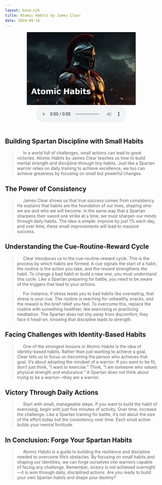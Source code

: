 ```yaml
---
layout: base.njk
title: Atomic Habits by James Clear
date: 2024-09-16
---
```

<center><img src="/assets/images/atomic-habits.jpg" alt="A Spartan warrior in full battle armor. The warrior is wearing a helmet with a distinctive red crest, and his face is partially visible, showing a determined expression. He's also wearing shoulder armor, and there's a red cape or cloak visible. The background is dark and ominous, with what appears to be embers or sparks floating in the air, suggesting a battlefield atmosphere. At the bottom of the image, overlaid text reads "Atomic Habits" in large white letters." width="360" class="centered"><br> </center>

<center><audio controls><source src="/assets/audio/spartan-habits.mp3" type="audio/mpeg">Your browser does not support the audio element.</audio></br></br></center>

## Building Spartan Discipline with Small Habits

> &nbsp;&nbsp;&nbsp;&nbsp;&nbsp;In a world full of challenges, small actions can lead to great victories. Atomic Habits by James Clear teaches us how to build mental strength and discipline through tiny habits. Just like a Spartan warrior relies on daily training to achieve excellence, we too can achieve greatness by focusing on small but powerful changes.
## The Power of Consistency
> &nbsp;&nbsp;&nbsp;&nbsp;&nbsp;James Clear shows us that true success comes from consistency. He explains that habits are the foundation of our lives, shaping who we are and who we will become. In the same way that a Spartan sharpens their sword one strike at a time, we must sharpen our minds through daily habits. The idea is simple: improve by just 1% each day, and over time, these small improvements will lead to massive success.
## Understanding the Cue-Routine-Reward Cycle
> &nbsp;&nbsp;&nbsp;&nbsp;&nbsp;Clear introduces us to the cue-routine-reward cycle. This is the process by which habits are formed. A cue signals the start of a habit, the routine is the action you take, and the reward strengthens the habit. To change a bad habit or build a new one, you must understand this cycle. Like a Spartan preparing for battle, you need to be aware of the triggers that lead to your actions.

> &nbsp;&nbsp;&nbsp;&nbsp;&nbsp;For instance, if stress leads you to bad habits like overeating, that stress is your cue. The routine is reaching for unhealthy snacks, and the reward is the brief relief you feel. To overcome this, replace the routine with something healthier, like exercising or practicing meditation. The Spartan does not shy away from discomfort; they face it head-on, knowing that discipline leads to strength.
## Facing Challenges with Identity-Based Habits
> &nbsp;&nbsp;&nbsp;&nbsp;&nbsp;One of the strongest lessons in Atomic Habits is the idea of identity-based habits. Rather than just wanting to achieve a goal, Clear tells us to focus on becoming the person who achieves that goal. It’s about adopting the mindset of a warrior. If you want to be fit, don’t just think, “I want to exercise.” Think, “I am someone who values physical strength and endurance.” A Spartan does not think about trying to be a warrior—they are a warrior.
## Victory Through Daily Actions
> &nbsp;&nbsp;&nbsp;&nbsp;&nbsp;Start with small, manageable steps. If you want to build the habit of exercising, begin with just five minutes of activity. Over time, increase the challenge. Like a Spartan training for battle, it’s not about the size of the effort today but the consistency over time. Each small action builds your mental fortitude.
## In Conclusion: Forge Your Spartan Habits
> &nbsp;&nbsp;&nbsp;&nbsp;&nbsp;Atomic Habits is a guide to building the resilience and discipline needed to overcome life’s obstacles. By focusing on small habits and shaping our identities, we can forge ourselves into warriors capable of facing any challenge. Remember, victory is not achieved overnight—it is won through daily, disciplined actions. Are you ready to build your own Spartan habits and shape your destiny?
